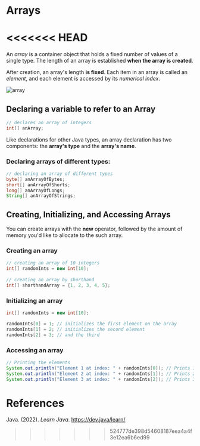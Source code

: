 # Arrays 

<<<<<<< HEAD
=======
An *array* is a container object that holds a fixed number of values 
of a single type. The length of an array is established **when the 
array is created**. 

After creation, an array's length **is fixed**. Each item in an array 
is called an *element*, and each element is accessed by its *numerical 
index*. 

![array](https://user-images.githubusercontent.com/109105989/195759009-8bfe18b6-b981-4f2f-aeb0-5ca71d28ce37.png)

## Declaring a variable to refer to an Array 
``` java 
// declares an array of integers
int[] anArray;
``` 

Like declarations for other Java types, an array declaration 
has two components: the **array's type** and the **array's name**. 

### Declaring arrays of different types: 
``` java 
// declaring an array of different types
byte[] anArrayOfBytes;
short[] anArrayOfShorts;
long[] anArrayOfLongs;
String[] anArrayOfStrings;
``` 

## Creating, Initializing, and Accessing Arrays 
You can create arrays with the **new** operator, followed by the amount of memory you'd like to allocate to the such array. 

### Creating an array
``` java 
// creating an array of 10 integers
int[] randomInts = new int[10];
        
// creating an array by shorthand 
int[] shorthandArray = {1, 2, 3, 4, 5}; 
``` 

### Initializing an array 
``` java 
int[] randomInts = new int[10];

randomInts[0] = 1; // initializes the first element on the array 
randomInts[1] = 2; // initializes the second element 
randomInts[2] = 3; // and the third
``` 
### Accessing an array 
``` java 
// Printing the elements 
System.out.println("Element 1 at index: " + randomInts[0]); // Prints 1 
System.out.println("Element 2 at index: " + randomInts[1]); // Prints 2 
System.out.println("Element 3 at index: " + randomInts[2]); // Prints 3
``` 

# References 
Java. (2022). *Learn Java*. <https://dev.java/learn/> 
>>>>>>> 524777de398d54608187eea4a4f3e12ea6b6ed99

